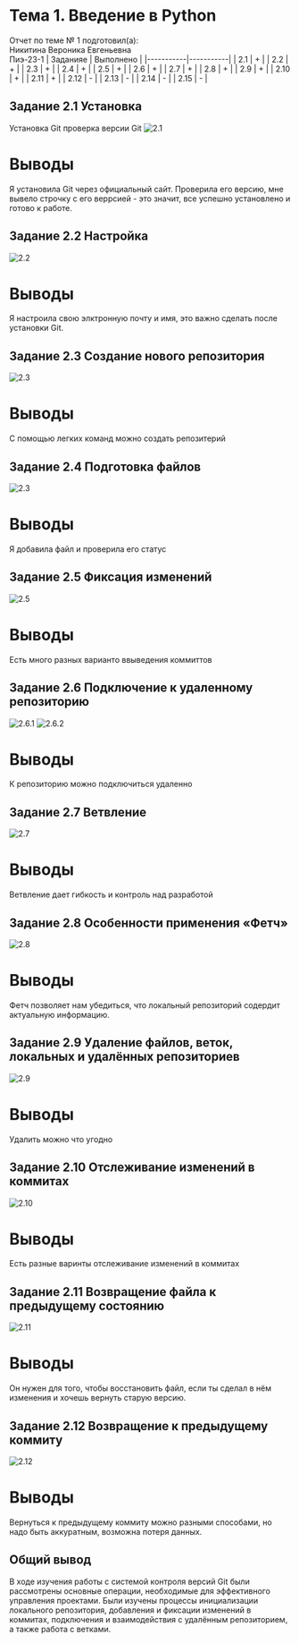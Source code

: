 # Тема 1. Введение в Python
Отчет по теме № 1 подготовил(а):  
Никитина Вероника Евгеньевна   
Пиэ-23-1
| Заданияе | Выполнено |
|-----------|-----------|
| 2.1         | +         |
| 2.2         | +         |
| 2.3         | +         |
| 2.4         | +         |
| 2.5         | +         |
| 2.6         | +         |
| 2.7         | +         |
| 2.8         | +         |
| 2.9         | +         |
| 2.10         | +         |
| 2.11         | +         |
| 2.12         | -         |
| 2.13         | -         |
| 2.14         | -         |
| 2.15         | -         |

## Задание 2.1 Установка  
Установка Git
проверка версии Git
![2.1](images/2.1.png)
# Выводы  
Я установила Git через официальный сайт. Проверила его версию, мне вывело строчку с его веррсией - это значит, все успешно установлено и готово к работе.  

## Задание 2.2 Настройка
![2.2](images/2.2.png)
# Выводы  
Я настроила свою элктронную почту и имя, это важно сделать после установки Git.  

## Задание 2.3 Создание нового репозитория
![2.3](images/2.3.png)
# Выводы  
С помощью легких команд можно создать репозитерий  

## Задание 2.4 Подготовка файлов
![2.3](images/2.4.png)
# Выводы  
Я добавила файл и проверила его статус

## Задание 2.5 Фиксация изменений
![2.5](images/2.5.png)
# Выводы
Есть много разных варианто ввыведения коммиттов  

## Задание 2.6 Подключение к удаленному репозиторию
![2.6.1](images/2.6.1.png)
![2.6.2](images/2.6.2.png)
# Выводы
К репозиторию можно подключиться удаленно 

## Задание 2.7 Ветвление
![2.7](images/2.7.png)
# Выводы
Ветвление дает гибкость и контроль над разработой  

## Задание 2.8 Особенности применения «Фетч»
![2.8](images/2.8.png)
# Выводы
Фетч позволяет нам убедиться, что локальный репозиторий содердит актуальную информацию.  

## Задание 2.9 Удаление файлов, веток, локальных и удалённых репозиториев
![2.9](images/2.9.png)
# Выводы
Удалить можно что угодно  

## Задание 2.10 Отслеживание изменений в коммитах
![2.10](images/2.10.png)
# Выводы 
Есть разные варинты отслеживание изменений в коммитах  

## Задание 2.11 Возвращение файла к предыдущему состоянию
![2.11](images/2.11.png)
# Выводы 
Он нужен для того, чтобы восстановить файл, если ты сделал в нём изменения и хочешь вернуть старую версию.  

## Задание 2.12 Возвращение к предыдущему коммиту
![2.12](images/2.12.png)
# Выводы
Вернуться к предыдущему коммиту можно разными способами, но надо быть аккуратным, возможна потеря данных.
## Общий вывод
В ходе изучения работы с системой контроля версий Git были рассмотрены основные операции, необходимые для эффективного управления проектами. Были изучены процессы инициализации локального репозитория, добавления и фиксации изменений в коммитах, подключения и взаимодействия с удалённым репозиторием, а также работа с ветками.
